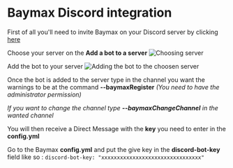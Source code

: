 # Baymax Discord integration

First of all you'll need to invite Baymax on your Discord server by clicking [here](https://discordapp.com/oauth2/authorize?client_id=339074916127080469&scope=bot&permissions=3072)

Choose your server on the **Add a bot to a server**
![Choosing server](http://i.imgur.com/kT9L0lw.png)

Add the bot to your server
![Adding the bot to the choosen server](http://i.imgur.com/hwvNri2.png)

Once the bot is added to the server type in the channel you want the warnings to be at the command **--baymaxRegister** _(You need to have the administrator permission)_

_If you want to change the channel type **--baymaxChangeChannel** in the wanted channel_

You will then receive a Direct Message with the **key** you need to enter in the **config.yml**

Go to the Baymax **config.yml** and put the give key in the **discord-bot-key** field like so : `discord-bot-key: "xxxxxxxxxxxxxxxxxxxxxxxxxxxxxxxx"`
